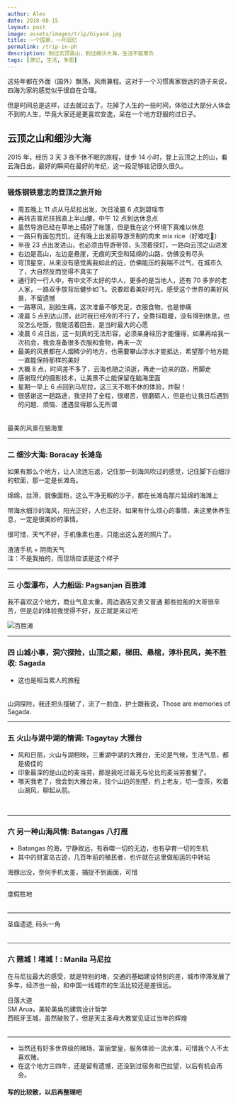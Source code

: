 ```yaml
---
author: Alex
date: 2018-08-15
layout: post
image: assets/images/trip/biyao4.jpg
title: 一个国家，一片回忆
permalink: /trip-in-ph
description: 到过云顶高山，到过细沙大海，生活不能辜负
tags: [游记, 生活, 多图]
---
```


<style>
  .article {
    margin-bottom: 50px;
  }
</style>

这些年都在外面（国外）飘荡，风雨兼程。这对于一个习惯离家很远的游子来说，四海为家的感觉似乎很自在合理。

但是时间总是这样，过去就过去了。花掉了人生的一些时间，体验过大部分人体会不到的人生，毕竟大家还是更喜欢安逸，呆在一个地方舒服的过日子。

## 云顶之山和细沙大海

2015 年，经历 3 天 3 夜不休不眠的旅程，徒步 14 小时，登上云顶之上的山，看云海日出，最好的瞬间在最好的年纪，这一段足够铭记很久很久。

---------

### 锻炼钢铁意志的登顶之旅开始

- 周五晚上 11 点从马尼拉出发，次日凌晨 6 点到碧瑶市
- 再转吉普尼扶摇直上半山腰，中午 12 点到达休息点
- 虽然导游已经在草地上搭好了帐篷，但是我在这个环境下真难以休息
- 一路只有面包充饥，还有晚上出发前导游烹制的肉末 mix rice（好难吃🤯）
- 半夜 23 点出发进山，也必须由导游带领，头顶着探灯，一路向云顶之山进发
- 右边是高山，左边是悬崖，无痕的天空和延绵的山路，仿佛没有尽头
- 穹顶星空，从来没有感觉离我如此的近，仿佛能压的我喘不过气，在城市久了，大自然反而觉得不真实了
- 通行的一行人中，有中文不太好的华人，更多的是当地人，还有 70 多岁的老人家，一路双手放背后健步如飞。说要趁着美好时光，感受这个世界的美好风景，不留遗憾
- 一路寒风，刮脸生痛，这次准备不够充足，衣服食物，也是惨痛
- 凌晨 5 点到达山顶，此时我已经冷的不行了，全靠抖取暖，没有得到休息，也没怎么吃饭，我能活着回去，是当时最大的心愿
- 凌晨 6 点日出，这一刻真的无法形容，必须亲身经历才能懂得，如果再给我一次机会，我会准备很多衣服和食物，再来一次
- 最美的风景都在人烟稀少的地方，也需要攀山涉水才能抵达，希望那个地方能一直能保持那样的美好
- 大概 8 点，时间差不多了，云海也随之消逝，再走一边来的路，用脚走
- 感谢现代的摄影技术，让美景不止能保留在脑海里面
- 星期一早上 6 点回到马尼拉，这三天不眠不休的体验，炸裂！
- 很感谢这一趟路途，我坚持了全程，很艰苦，很磨砺人，但是也让我日后遇到的问题、烦恼、遭遇显得那么无所谓

<div class="photoset-grid-lightbox" data-layout="122" style="visibility: hidden;">
  <img src="/assets/images/trip/biyao4.jpg" data-highres="/assets/images/trip/biyao4.jpg">
  <img src="/assets/images/trip/biyao2.jpg" data-highres="/assets/images/trip/biyao2.jpg">
  <img src="/assets/images/trip/biyao3.jpg" data-highres="/assets/images/trip/biyao3.jpg">
  <img src="/assets/images/trip/biyao1.jpg" data-highres="/assets/images/trip/biyao1.jpg">
  <img src="/assets/images/trip/biyao8.jpg" data-highres="/assets/images/trip/biyao8.jpg">
  <img src="/assets/images/trip/biyao6.jpg" data-highres="/assets/images/trip/biyao6.jpg">
</div>
<div>最美的风景在脑海里</div>
  
---------

### 二 细沙大海: Boracay 长滩岛

如果有那么个地方，让人流连忘返，记住那一刻海风吹过的感觉，记住脚下白细沙的软面，那一定是长滩岛。

绵绵，丝滑，就像面粉，这么干净无暇的沙子，都在长滩岛那片延绵的海滩上

带海水细沙的海风，阳光正好，人也正好。如果有什么烦心的事情，来这里休养生息，一定是很美妙的事情。

很可惜，天气不好，手机像素也差，只能出这么差的照片了。

<img src="/assets/images/trip/changtan.jpg" alt="">
<div>渣渣手机 + 阴雨天气</div>

<img src="/assets/images/trip/changtan2.jpg" alt="">
<div>注：不是我拍的，而现场应该是这个样子</div>

---------

### 三 小型瀑布，人力船运: Pagsanjan 百胜滩

我不喜欢这个地方，商业气息太重，周边酒店又贵又普通
那些拉船的大哥很辛苦，但是总的体验我觉得不好，反正就是来过吧

![百胜滩](/assets/images/trip/baishengtan.jpg)

---------

### 四 山城小事，洞穴探险，山顶之颠，梯田、悬棺，淳朴民风，美不胜收: Sagada

- 这也是相当累人的旅程

<div class="photoset-grid-lightbox" data-layout="121" style="visibility: hidden;">
  <img src="/assets/images/trip/sagada1.jpg" data-highres="/assets/images/trip/sagada1.jpg">
  <img src="/assets/images/trip/sagada2.jpg" data-highres="/assets/images/trip/sagada2.jpg">
  <img src="/assets/images/trip/sagada3.jpg" data-highres="/assets/images/trip/sagada3.jpg">
  <img src="/assets/images/trip/sagada4.jpg" data-highres="/assets/images/trip/sagada4.jpg">
  <img src="/assets/images/trip/sagada5.jpg" data-highres="/assets/images/trip/sagada5.jpg">
</div>
<div>山洞探险，我还把头撞破了，流了一脸血，护士跟我说，Those are memories of Sagada.</div>

---------

### 五 火山与湖中湖的情调: Tagaytay 大雅台

- 风和日丽，火山与湖相映，三重湖中湖的大雅台，无论是气候，生活气息，都是极佳的
- 印象最深的是山边的麦当劳，那是我吃过最无与伦比的麦当劳套餐了。
- 哪天我老了，我会到大雅台来，找个山边的别墅，约上老友，切一壶茶，吹着山湖风，聊起从前。

<div class="photoset-grid-lightbox" data-layout="22" style="visibility: hidden;">
  <img src="/assets/images/trip/dayatai1.JPG" data-highres="/assets/images/trip/dayatai1.JPG">
  <img src="/assets/images/trip/dayatai2.jpg" data-highres="/assets/images/trip/dayatai2.jpg">
</div>

---------

### 六 另一种山海风情: Batangas 八打雁

- Batangas 的海，宁静致远，有吞噬一切的无边，也有孕育一切的生机
- 其中的财富岛古迹，几百年前的殖民者，也许就在这里做船运的中转站

<div>海豚出没，奈何手机太差，捕捉不到画面，可惜</div>
<img src="/assets/images/trip/caifudao1.jpg" alt="">

---------

<div>度假胜地</div>
<div class="photoset-grid-lightbox" data-layout="22" style="visibility: hidden;">
  <img src="/assets/images/trip/caifudao2.jpg" data-highres="/assets/images/trip/caifudao2.jpg">
  <img src="/assets/images/trip/caifudao5.jpg" data-highres="/assets/images/trip/caifudao5.jpg">
</div>

---------

<div>圣庙遗迹, 码头一角</div>
<div class="photoset-grid-lightbox" data-layout="22" style="visibility: hidden;">
  <img src="/assets/images/trip/caifudao4.jpg" data-highres="/assets/images/trip/caifudao4.jpg">
  <img src="/assets/images/trip/manila.jpg" data-highres="/assets/images/trip/caifudao5.jpg">
</div>

---------

### 六 赌城！堵城！: Manila 马尼拉

在马尼拉最大的感受，就是特别的堵，交通的基础建设特别的差，城市停滞发展了多年，经济也一般，和中国一线城市的生活比较还是差很远。

<div>日落大道</div>
<img src="/assets/images/trip/manila1.jpg" alt="">

<div>SM Arua，美轮美奂的建筑设计哲学</div>
<img src="/assets/images/trip/manila3.jpg" alt="">

<div>西班牙王城，虽然破败了，但是天主圣母大教堂见证过当年的辉煌</div>
<div class="photoset-grid-lightbox" data-layout="22" style="visibility: hidden;">
  <img src="/assets/images/trip/manila4.jpg" data-highres="/assets/images/trip/manila4.jpg">
  <img src="/assets/images/trip/manila.jpg" data-highres="/assets/images/trip/manila.jpg">
</div>

---------

- 当然还有好多世界级的赌场，富丽堂皇，服务体验一流水准，可惜我个人不太喜欢赌。
- 在这个地方三四年，还是留有遗憾，还没到过宿务和巴拉望，以后有机会再会。

#### 写的比较散，以后再整理吧